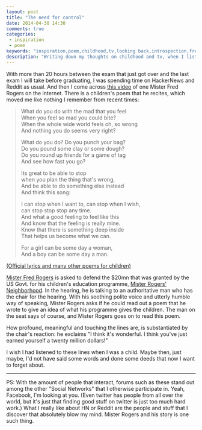 ```yaml
---
layout: post
title: "The need for control"
date: 2014-04-30 14:30
comments: true
categories: 
 - inspiration
 - poem
keywords: "inspiration,poem,childhood,tv,looking back,introspection,fred,rogers,mister,neighbourhood"
description: "Writing down my thoughts on childhood and tv, when I listened to this man speak - Mister Fred Rogers"
---
```


With more than 20 hours between the exam that just got over and the last exam I
will take before graduating, I was spending time on HackerNews and Reddit as
usual. And then I come across [this video][1] of one Mister Fred Rogers on the
internet.  There is a children's poem that he recites, which moved me like nothing
I remember from recent times:

> What do you do with the mad that you feel  
> When you feel so mad you could bite?   
> When the whole wide world feels oh, so wrong   
> And nothing you do seems very right?   
> <!-- more -->   
> What do you do? Do you punch your bag?    
> Do you pound some clay or some dough?   
> Do you round up friends for a game of tag   
> And see how fast you go?   
>    
> Its great to be able to stop   
> when you plan the thing that's wrong,   
> And be able to do something else instead    
> And think this song:   
>    
> I can stop when I want to, can stop when I wish,   
> can stop stop stop any time.   
> And what a good feeling to feel like this   
> And know that the feeling is really mine.   
> Know that there is something deep inside   
> That helps us become what we can.  
> 
> For a girl can be some day a woman,   
> And a boy can be some day a man.  

[(Official lyrics and many other poems for children)][2]

[Mister Fred Rogers][3] is asked to defend the $20mn that was granted by the US
Govt. for his children's education programme, [Mister Rogers' Neighborhood][4].
In the hearing, he is talking to an authoritative man who has the chair for the
hearing. With his soothing polite voice and utterly humble way of speaking,
Mister Rogers asks if he could read out a poem that he wrote to give an idea of
what his programme gives the children. The man on the seat says of course, and
Mister Rogers goes on to read this poem. 

How profound, meaningful and touching the lines are, is substantiated by the
chair's reaction: he exclaims "I think it's wonderful. I think you've just
earned yourself a twenty million dollars!"

I wish I had listened to these lines when I was a child. Maybe then, just maybe,
I'd not have said some words and done some deeds that now I want to forget
about.

---

PS: With the amount of people that interact, forums such as these stand out
among the other "Social Networks" that I otherwise participate in.  Yeah,
Facebook, I'm looking at you. (Even twitter has people from all over the world,
but it's just that finding good stuff on twitter is just too much hard work.)
What I really like about HN or Reddit are the people and stuff that I discover
that absolutely blow my mind. Mister Rogers and his story is one such thing.

[1]: https://www.youtube.com/watch?v=yXEuEUQIP3Q
[2]: http://pbskids.org/rogers/songLyricsWhatDoYouDo.html 
[3]: http://en.wikipedia.org/wiki/Fred_Rogers
[4]: http://en.wikipedia.org/wiki/Mister_Rogers%27_Neighborhood
